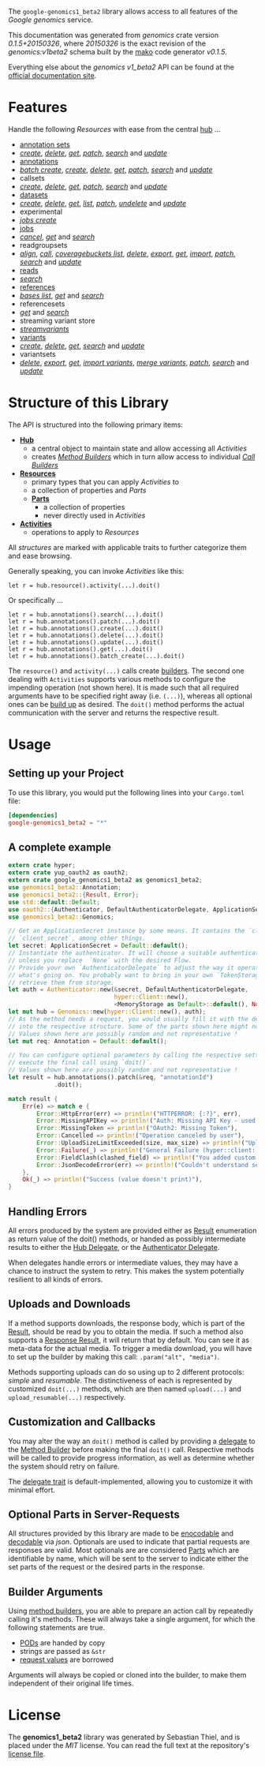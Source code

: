 <!---
DO NOT EDIT !
This file was generated automatically from 'src/mako/api/README.md.mako'
DO NOT EDIT !
-->
The `google-genomics1_beta2` library allows access to all features of the *Google genomics* service.

This documentation was generated from *genomics* crate version *0.1.5+20150326*, where *20150326* is the exact revision of the *genomics:v1beta2* schema built by the [mako](http://www.makotemplates.org/) code generator *v0.1.5*.

Everything else about the *genomics* *v1_beta2* API can be found at the
[official documentation site](https://developers.google.com/genomics/v1beta2/reference).
# Features

Handle the following *Resources* with ease from the central [hub](http://byron.github.io/google-apis-rs/google_genomics1_beta2/struct.Genomics.html) ... 

* [annotation sets](http://byron.github.io/google-apis-rs/google_genomics1_beta2/struct.AnnotationSet.html)
 * [*create*](http://byron.github.io/google-apis-rs/google_genomics1_beta2/struct.AnnotationSetCreateCall.html), [*delete*](http://byron.github.io/google-apis-rs/google_genomics1_beta2/struct.AnnotationSetDeleteCall.html), [*get*](http://byron.github.io/google-apis-rs/google_genomics1_beta2/struct.AnnotationSetGetCall.html), [*patch*](http://byron.github.io/google-apis-rs/google_genomics1_beta2/struct.AnnotationSetPatchCall.html), [*search*](http://byron.github.io/google-apis-rs/google_genomics1_beta2/struct.AnnotationSetSearchCall.html) and [*update*](http://byron.github.io/google-apis-rs/google_genomics1_beta2/struct.AnnotationSetUpdateCall.html)
* [annotations](http://byron.github.io/google-apis-rs/google_genomics1_beta2/struct.Annotation.html)
 * [*batch create*](http://byron.github.io/google-apis-rs/google_genomics1_beta2/struct.AnnotationBatchCreateCall.html), [*create*](http://byron.github.io/google-apis-rs/google_genomics1_beta2/struct.AnnotationCreateCall.html), [*delete*](http://byron.github.io/google-apis-rs/google_genomics1_beta2/struct.AnnotationDeleteCall.html), [*get*](http://byron.github.io/google-apis-rs/google_genomics1_beta2/struct.AnnotationGetCall.html), [*patch*](http://byron.github.io/google-apis-rs/google_genomics1_beta2/struct.AnnotationPatchCall.html), [*search*](http://byron.github.io/google-apis-rs/google_genomics1_beta2/struct.AnnotationSearchCall.html) and [*update*](http://byron.github.io/google-apis-rs/google_genomics1_beta2/struct.AnnotationUpdateCall.html)
* callsets
 * [*create*](http://byron.github.io/google-apis-rs/google_genomics1_beta2/struct.CallsetCreateCall.html), [*delete*](http://byron.github.io/google-apis-rs/google_genomics1_beta2/struct.CallsetDeleteCall.html), [*get*](http://byron.github.io/google-apis-rs/google_genomics1_beta2/struct.CallsetGetCall.html), [*patch*](http://byron.github.io/google-apis-rs/google_genomics1_beta2/struct.CallsetPatchCall.html), [*search*](http://byron.github.io/google-apis-rs/google_genomics1_beta2/struct.CallsetSearchCall.html) and [*update*](http://byron.github.io/google-apis-rs/google_genomics1_beta2/struct.CallsetUpdateCall.html)
* [datasets](http://byron.github.io/google-apis-rs/google_genomics1_beta2/struct.Dataset.html)
 * [*create*](http://byron.github.io/google-apis-rs/google_genomics1_beta2/struct.DatasetCreateCall.html), [*delete*](http://byron.github.io/google-apis-rs/google_genomics1_beta2/struct.DatasetDeleteCall.html), [*get*](http://byron.github.io/google-apis-rs/google_genomics1_beta2/struct.DatasetGetCall.html), [*list*](http://byron.github.io/google-apis-rs/google_genomics1_beta2/struct.DatasetListCall.html), [*patch*](http://byron.github.io/google-apis-rs/google_genomics1_beta2/struct.DatasetPatchCall.html), [*undelete*](http://byron.github.io/google-apis-rs/google_genomics1_beta2/struct.DatasetUndeleteCall.html) and [*update*](http://byron.github.io/google-apis-rs/google_genomics1_beta2/struct.DatasetUpdateCall.html)
* experimental
 * [*jobs create*](http://byron.github.io/google-apis-rs/google_genomics1_beta2/struct.ExperimentalJobCreateCall.html)
* [jobs](http://byron.github.io/google-apis-rs/google_genomics1_beta2/struct.Job.html)
 * [*cancel*](http://byron.github.io/google-apis-rs/google_genomics1_beta2/struct.JobCancelCall.html), [*get*](http://byron.github.io/google-apis-rs/google_genomics1_beta2/struct.JobGetCall.html) and [*search*](http://byron.github.io/google-apis-rs/google_genomics1_beta2/struct.JobSearchCall.html)
* readgroupsets
 * [*align*](http://byron.github.io/google-apis-rs/google_genomics1_beta2/struct.ReadgroupsetAlignCall.html), [*call*](http://byron.github.io/google-apis-rs/google_genomics1_beta2/struct.ReadgroupsetCallCall.html), [*coveragebuckets list*](http://byron.github.io/google-apis-rs/google_genomics1_beta2/struct.ReadgroupsetCoveragebucketListCall.html), [*delete*](http://byron.github.io/google-apis-rs/google_genomics1_beta2/struct.ReadgroupsetDeleteCall.html), [*export*](http://byron.github.io/google-apis-rs/google_genomics1_beta2/struct.ReadgroupsetExportCall.html), [*get*](http://byron.github.io/google-apis-rs/google_genomics1_beta2/struct.ReadgroupsetGetCall.html), [*import*](http://byron.github.io/google-apis-rs/google_genomics1_beta2/struct.ReadgroupsetImportCall.html), [*patch*](http://byron.github.io/google-apis-rs/google_genomics1_beta2/struct.ReadgroupsetPatchCall.html), [*search*](http://byron.github.io/google-apis-rs/google_genomics1_beta2/struct.ReadgroupsetSearchCall.html) and [*update*](http://byron.github.io/google-apis-rs/google_genomics1_beta2/struct.ReadgroupsetUpdateCall.html)
* [reads](http://byron.github.io/google-apis-rs/google_genomics1_beta2/struct.Read.html)
 * [*search*](http://byron.github.io/google-apis-rs/google_genomics1_beta2/struct.ReadSearchCall.html)
* [references](http://byron.github.io/google-apis-rs/google_genomics1_beta2/struct.Reference.html)
 * [*bases list*](http://byron.github.io/google-apis-rs/google_genomics1_beta2/struct.ReferenceBaseListCall.html), [*get*](http://byron.github.io/google-apis-rs/google_genomics1_beta2/struct.ReferenceGetCall.html) and [*search*](http://byron.github.io/google-apis-rs/google_genomics1_beta2/struct.ReferenceSearchCall.html)
* referencesets
 * [*get*](http://byron.github.io/google-apis-rs/google_genomics1_beta2/struct.ReferencesetGetCall.html) and [*search*](http://byron.github.io/google-apis-rs/google_genomics1_beta2/struct.ReferencesetSearchCall.html)
* streaming variant store
 * [*streamvariants*](http://byron.github.io/google-apis-rs/google_genomics1_beta2/struct.StreamingVariantStoreStreamvariantCall.html)
* [variants](http://byron.github.io/google-apis-rs/google_genomics1_beta2/struct.Variant.html)
 * [*create*](http://byron.github.io/google-apis-rs/google_genomics1_beta2/struct.VariantCreateCall.html), [*delete*](http://byron.github.io/google-apis-rs/google_genomics1_beta2/struct.VariantDeleteCall.html), [*get*](http://byron.github.io/google-apis-rs/google_genomics1_beta2/struct.VariantGetCall.html), [*search*](http://byron.github.io/google-apis-rs/google_genomics1_beta2/struct.VariantSearchCall.html) and [*update*](http://byron.github.io/google-apis-rs/google_genomics1_beta2/struct.VariantUpdateCall.html)
* variantsets
 * [*delete*](http://byron.github.io/google-apis-rs/google_genomics1_beta2/struct.VariantsetDeleteCall.html), [*export*](http://byron.github.io/google-apis-rs/google_genomics1_beta2/struct.VariantsetExportCall.html), [*get*](http://byron.github.io/google-apis-rs/google_genomics1_beta2/struct.VariantsetGetCall.html), [*import variants*](http://byron.github.io/google-apis-rs/google_genomics1_beta2/struct.VariantsetImportVariantCall.html), [*merge variants*](http://byron.github.io/google-apis-rs/google_genomics1_beta2/struct.VariantsetMergeVariantCall.html), [*patch*](http://byron.github.io/google-apis-rs/google_genomics1_beta2/struct.VariantsetPatchCall.html), [*search*](http://byron.github.io/google-apis-rs/google_genomics1_beta2/struct.VariantsetSearchCall.html) and [*update*](http://byron.github.io/google-apis-rs/google_genomics1_beta2/struct.VariantsetUpdateCall.html)




# Structure of this Library

The API is structured into the following primary items:

* **[Hub](http://byron.github.io/google-apis-rs/google_genomics1_beta2/struct.Genomics.html)**
    * a central object to maintain state and allow accessing all *Activities*
    * creates [*Method Builders*](http://byron.github.io/google-apis-rs/google_genomics1_beta2/trait.MethodsBuilder.html) which in turn
      allow access to individual [*Call Builders*](http://byron.github.io/google-apis-rs/google_genomics1_beta2/trait.CallBuilder.html)
* **[Resources](http://byron.github.io/google-apis-rs/google_genomics1_beta2/trait.Resource.html)**
    * primary types that you can apply *Activities* to
    * a collection of properties and *Parts*
    * **[Parts](http://byron.github.io/google-apis-rs/google_genomics1_beta2/trait.Part.html)**
        * a collection of properties
        * never directly used in *Activities*
* **[Activities](http://byron.github.io/google-apis-rs/google_genomics1_beta2/trait.CallBuilder.html)**
    * operations to apply to *Resources*

All *structures* are marked with applicable traits to further categorize them and ease browsing.

Generally speaking, you can invoke *Activities* like this:

```Rust,ignore
let r = hub.resource().activity(...).doit()
```

Or specifically ...

```ignore
let r = hub.annotations().search(...).doit()
let r = hub.annotations().patch(...).doit()
let r = hub.annotations().create(...).doit()
let r = hub.annotations().delete(...).doit()
let r = hub.annotations().update(...).doit()
let r = hub.annotations().get(...).doit()
let r = hub.annotations().batch_create(...).doit()
```

The `resource()` and `activity(...)` calls create [builders][builder-pattern]. The second one dealing with `Activities` 
supports various methods to configure the impending operation (not shown here). It is made such that all required arguments have to be 
specified right away (i.e. `(...)`), whereas all optional ones can be [build up][builder-pattern] as desired.
The `doit()` method performs the actual communication with the server and returns the respective result.

# Usage

## Setting up your Project

To use this library, you would put the following lines into your `Cargo.toml` file:

```toml
[dependencies]
google-genomics1_beta2 = "*"
```

## A complete example

```Rust
extern crate hyper;
extern crate yup_oauth2 as oauth2;
extern crate google_genomics1_beta2 as genomics1_beta2;
use genomics1_beta2::Annotation;
use genomics1_beta2::{Result, Error};
use std::default::Default;
use oauth2::{Authenticator, DefaultAuthenticatorDelegate, ApplicationSecret, MemoryStorage};
use genomics1_beta2::Genomics;

// Get an ApplicationSecret instance by some means. It contains the `client_id` and 
// `client_secret`, among other things.
let secret: ApplicationSecret = Default::default();
// Instantiate the authenticator. It will choose a suitable authentication flow for you, 
// unless you replace  `None` with the desired Flow.
// Provide your own `AuthenticatorDelegate` to adjust the way it operates and get feedback about 
// what's going on. You probably want to bring in your own `TokenStorage` to persist tokens and
// retrieve them from storage.
let auth = Authenticator::new(&secret, DefaultAuthenticatorDelegate,
                              hyper::Client::new(),
                              <MemoryStorage as Default>::default(), None);
let mut hub = Genomics::new(hyper::Client::new(), auth);
// As the method needs a request, you would usually fill it with the desired information
// into the respective structure. Some of the parts shown here might not be applicable !
// Values shown here are possibly random and not representative !
let mut req: Annotation = Default::default();

// You can configure optional parameters by calling the respective setters at will, and
// execute the final call using `doit()`.
// Values shown here are possibly random and not representative !
let result = hub.annotations().patch(&req, "annotationId")
             .doit();

match result {
    Err(e) => match e {
        Error::HttpError(err) => println!("HTTPERROR: {:?}", err),
        Error::MissingAPIKey => println!("Auth: Missing API Key - used if there are no scopes"),
        Error::MissingToken => println!("OAuth2: Missing Token"),
        Error::Cancelled => println!("Operation canceled by user"),
        Error::UploadSizeLimitExceeded(size, max_size) => println!("Upload size too big: {} of {}", size, max_size),
        Error::Failure(_) => println!("General Failure (hyper::client::Response doesn't print)"),
        Error::FieldClash(clashed_field) => println!("You added custom parameter which is part of builder: {:?}", clashed_field),
        Error::JsonDecodeError(err) => println!("Couldn't understand server reply - maybe API needs update: {:?}", err),
    },
    Ok(_) => println!("Success (value doesn't print)"),
}

```
## Handling Errors

All errors produced by the system are provided either as [Result](http://byron.github.io/google-apis-rs/google_genomics1_beta2/enum.Result.html) enumeration as return value of 
the doit() methods, or handed as possibly intermediate results to either the 
[Hub Delegate](http://byron.github.io/google-apis-rs/google_genomics1_beta2/trait.Delegate.html), or the [Authenticator Delegate](http://byron.github.io/google-apis-rs/google_genomics1_beta2/../yup-oauth2/trait.AuthenticatorDelegate.html).

When delegates handle errors or intermediate values, they may have a chance to instruct the system to retry. This 
makes the system potentially resilient to all kinds of errors.

## Uploads and Downloads
If a method supports downloads, the response body, which is part of the [Result](http://byron.github.io/google-apis-rs/google_genomics1_beta2/enum.Result.html), should be
read by you to obtain the media.
If such a method also supports a [Response Result](http://byron.github.io/google-apis-rs/google_genomics1_beta2/trait.ResponseResult.html), it will return that by default.
You can see it as meta-data for the actual media. To trigger a media download, you will have to set up the builder by making
this call: `.param("alt", "media")`.

Methods supporting uploads can do so using up to 2 different protocols: 
*simple* and *resumable*. The distinctiveness of each is represented by customized 
`doit(...)` methods, which are then named `upload(...)` and `upload_resumable(...)` respectively.

## Customization and Callbacks

You may alter the way an `doit()` method is called by providing a [delegate](http://byron.github.io/google-apis-rs/google_genomics1_beta2/trait.Delegate.html) to the 
[Method Builder](http://byron.github.io/google-apis-rs/google_genomics1_beta2/trait.CallBuilder.html) before making the final `doit()` call. 
Respective methods will be called to provide progress information, as well as determine whether the system should 
retry on failure.

The [delegate trait](http://byron.github.io/google-apis-rs/google_genomics1_beta2/trait.Delegate.html) is default-implemented, allowing you to customize it with minimal effort.

## Optional Parts in Server-Requests

All structures provided by this library are made to be [enocodable](http://byron.github.io/google-apis-rs/google_genomics1_beta2/trait.RequestValue.html) and 
[decodable](http://byron.github.io/google-apis-rs/google_genomics1_beta2/trait.ResponseResult.html) via *json*. Optionals are used to indicate that partial requests are responses 
are valid.
Most optionals are are considered [Parts](http://byron.github.io/google-apis-rs/google_genomics1_beta2/trait.Part.html) which are identifiable by name, which will be sent to 
the server to indicate either the set parts of the request or the desired parts in the response.

## Builder Arguments

Using [method builders](http://byron.github.io/google-apis-rs/google_genomics1_beta2/trait.CallBuilder.html), you are able to prepare an action call by repeatedly calling it's methods.
These will always take a single argument, for which the following statements are true.

* [PODs][wiki-pod] are handed by copy
* strings are passed as `&str`
* [request values](http://byron.github.io/google-apis-rs/google_genomics1_beta2/trait.RequestValue.html) are borrowed

Arguments will always be copied or cloned into the builder, to make them independent of their original life times.

[wiki-pod]: http://en.wikipedia.org/wiki/Plain_old_data_structure
[builder-pattern]: http://en.wikipedia.org/wiki/Builder_pattern
[google-go-api]: https://github.com/google/google-api-go-client

# License
The **genomics1_beta2** library was generated by Sebastian Thiel, and is placed 
under the *MIT* license.
You can read the full text at the repository's [license file][repo-license].

[repo-license]: https://github.com/Byron/google-apis-rs/LICENSE.md
